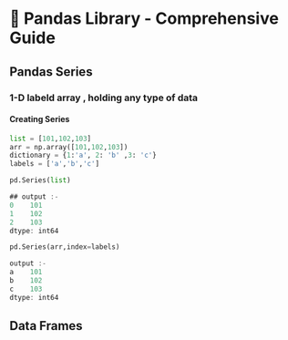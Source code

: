 # 🐼 Pandas Library - Comprehensive Guide
## Pandas Series
### 1-D labeld array , holding any type of data
#### Creating Series
```python
list = [101,102,103]
arr = np.array([101,102,103])
dictionary = {1:'a', 2: 'b' ,3: 'c'}
labels = ['a','b','c']
```
```python
pd.Series(list)
```
```javascript
## output :-
0    101
1    102
2    103
dtype: int64
```
```python
pd.Series(arr,index=labels)
```
```javascript
output :-
a    101
b    102
c    103
dtype: int64
```
## Data Frames
